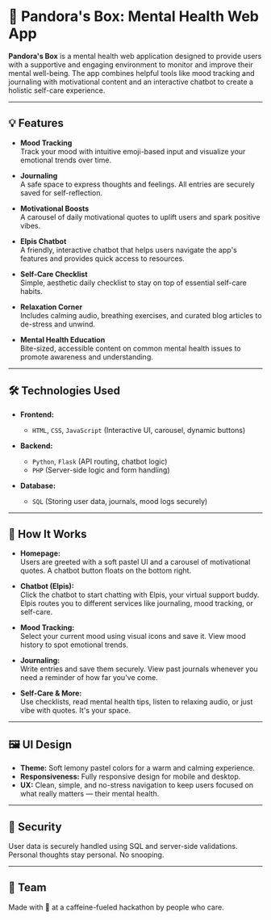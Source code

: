 # 🌸 Pandora's Box: Mental Health Web App

**Pandora's Box** is a mental health web application designed to provide users with a supportive and engaging environment to monitor and improve their mental well-being. The app combines helpful tools like mood tracking and journaling with motivational content and an interactive chatbot to create a holistic self-care experience.

---

## 💡 Features

- **Mood Tracking**  
  Track your mood with intuitive emoji-based input and visualize your emotional trends over time.

- **Journaling**  
  A safe space to express thoughts and feelings. All entries are securely saved for self-reflection.

- **Motivational Boosts**  
  A carousel of daily motivational quotes to uplift users and spark positive vibes.

- **Elpis Chatbot**  
  A friendly, interactive chatbot that helps users navigate the app's features and provides quick access to resources.

- **Self-Care Checklist**  
  Simple, aesthetic daily checklist to stay on top of essential self-care habits.

- **Relaxation Corner**  
  Includes calming audio, breathing exercises, and curated blog articles to de-stress and unwind.

- **Mental Health Education**  
  Bite-sized, accessible content on common mental health issues to promote awareness and understanding.

---

## 🛠️ Technologies Used

- **Frontend:**  
  - `HTML`, `CSS`, `JavaScript` (Interactive UI, carousel, dynamic buttons)

- **Backend:**  
  - `Python`, `Flask` (API routing, chatbot logic)  
  - `PHP` (Server-side logic and form handling)

- **Database:**  
  - `SQL` (Storing user data, journals, mood logs securely)

---

## 🚀 How It Works

- **Homepage:**  
  Users are greeted with a soft pastel UI and a carousel of motivational quotes. A chatbot button floats on the bottom right.

- **Chatbot (Elpis):**  
  Click the chatbot to start chatting with Elpis, your virtual support buddy. Elpis routes you to different services like journaling, mood tracking, or self-care.

- **Mood Tracking:**  
  Select your current mood using visual icons and save it. View mood history to spot emotional trends.

- **Journaling:**  
  Write entries and save them securely. View past journals whenever you need a reminder of how far you've come.

- **Self-Care & More:**  
  Use checklists, read mental health tips, listen to relaxing audio, or just vibe with quotes. It's your space.

---

## 🖼️ UI Design

- **Theme:** Soft lemony pastel colors for a warm and calming experience.  
- **Responsiveness:** Fully responsive design for mobile and desktop.  
- **UX:** Clean, simple, and no-stress navigation to keep users focused on what really matters — their mental health.

---

## 🔐 Security

User data is securely handled using SQL and server-side validations. Personal thoughts stay personal. No snooping.

---
## 🌈 Team

Made with 💚 at a caffeine-fueled hackathon by people who care.  

